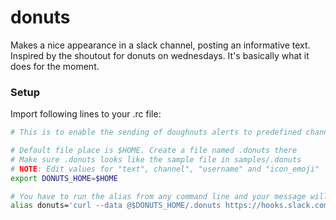# donuts

Makes a nice appearance in a slack channel, posting an informative text. Inspired by the shoutout for donuts on wednesdays. It's basically what it does for the moment.

### Setup
Import following lines to your .rc file:

``` bash
# This is to enable the sending of doughnuts alerts to predefined channel in VP slack!

# Default file place is $HOME. Create a file named .donuts there
# Make sure .donuts looks like the sample file in samples/.donuts
# NOTE: Edit values for "text", channel", "username" and "icon_emoji"
export DONUTS_HOME=$HOME

# You have to run the alias from any command line and your message will appear on predefined slack channel.
alias donuts='curl --data @$DONUTS_HOME/.donuts https://hooks.slack.com/services/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'
```

